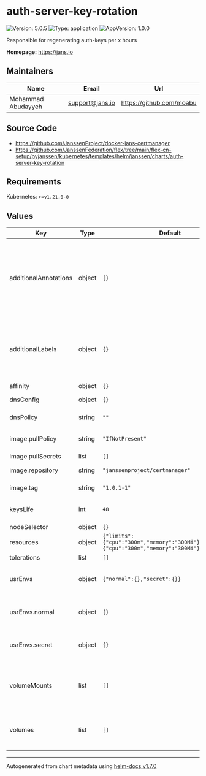 # auth-server-key-rotation

![Version: 5.0.5](https://img.shields.io/badge/Version-5.0.5-informational?style=flat-square) ![Type: application](https://img.shields.io/badge/Type-application-informational?style=flat-square) ![AppVersion: 1.0.0](https://img.shields.io/badge/AppVersion-1.0.0-informational?style=flat-square)

Responsible for regenerating auth-keys per x hours

**Homepage:** <https://jans.io>

## Maintainers

| Name | Email | Url |
| ---- | ------ | --- |
| Mohammad Abudayyeh | support@jans.io | https://github.com/moabu |

## Source Code

* <https://github.com/JanssenProject/docker-jans-certmanager>
* <https://github.com/JanssenFederation/flex/tree/main/flex-cn-setup/pyjanssen/kubernetes/templates/helm/janssen/charts/auth-server-key-rotation>

## Requirements

Kubernetes: `>=v1.21.0-0`

## Values

| Key | Type | Default | Description |
|-----|------|---------|-------------|
| additionalAnnotations | object | `{}` | Additional annotations that will be added across all resources  in the format of {cert-manager.io/issuer: "letsencrypt-prod"}. key app is taken |
| additionalLabels | object | `{}` | Additional labels that will be added across all resources definitions in the format of {mylabel: "myapp"} |
| affinity | object | `{}` |  |
| dnsConfig | object | `{}` | Add custom dns config |
| dnsPolicy | string | `""` | Add custom dns policy |
| image.pullPolicy | string | `"IfNotPresent"` | Image pullPolicy to use for deploying. |
| image.pullSecrets | list | `[]` | Image Pull Secrets |
| image.repository | string | `"janssenproject/certmanager"` | Image  to use for deploying. |
| image.tag | string | `"1.0.1-1"` | Image  tag to use for deploying. |
| keysLife | int | `48` | Auth server key rotation keys life in hours |
| nodeSelector | object | `{}` |  |
| resources | object | `{"limits":{"cpu":"300m","memory":"300Mi"},"requests":{"cpu":"300m","memory":"300Mi"}}` | Resource specs. |
| tolerations | list | `[]` |  |
| usrEnvs | object | `{"normal":{},"secret":{}}` | Add custom normal and secret envs to the service |
| usrEnvs.normal | object | `{}` | Add custom normal envs to the service variable1: value1 |
| usrEnvs.secret | object | `{}` | Add custom secret envs to the service variable1: value1 |
| volumeMounts | list | `[]` | Configure any additional volumesMounts that need to be attached to the containers |
| volumes | list | `[]` | Configure any additional volumes that need to be attached to the pod |

----------------------------------------------
Autogenerated from chart metadata using [helm-docs v1.7.0](https://github.com/norwoodj/helm-docs/releases/v1.7.0)
